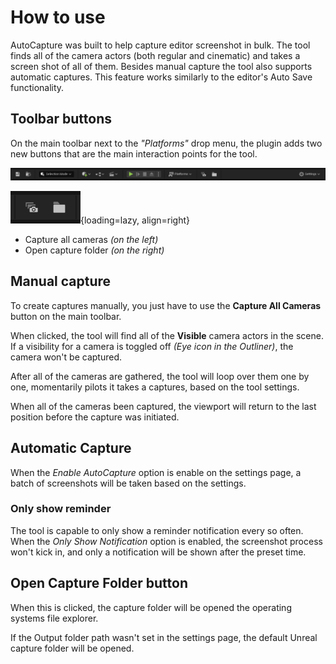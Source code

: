 # How to use

AutoCapture was built to help capture editor screenshot in bulk. The tool finds all of the camera actors (both regular and cinematic) and takes a screen shot of all of them.
Besides manual capture the tool also supports automatic captures. This feature works similarly to the editor's Auto Save functionality.

## Toolbar buttons

On the main toolbar next to the _"Platforms"_ drop menu, the plugin adds two new buttons that are the main interaction points for the tool.

![Toolbar](../assets/AutoCapture/Toolbar.png)

![buttons](../assets/AutoCapture/Buttons.png){loading=lazy, align=right}

- Capture all cameras _(on the left)_
- Open capture folder _(on the right)_

## Manual capture

To create captures manually, you just have to use the **Capture All Cameras** button on the main toolbar.

When clicked, the tool will find all of the **Visible** camera actors in the scene. If a visibility for a camera is toggled off _(Eye icon in the Outliner)_, the camera won't be captured.

After all of the cameras are gathered, the tool will loop over them one by one, momentarily pilots it takes a captures, based on the tool settings.

When all of the cameras been captured, the viewport will return to the last position before the capture was initiated.

## Automatic Capture

When the _Enable AutoCapture_ option is enable on the settings page, a batch of screenshots will be taken based on the settings.

### Only show reminder

The tool is capable to only show a reminder notification every so often. When the _Only Show Notification_ option is enabled, the screenshot process won't kick in, and only a notification will be shown after the preset time.

## Open Capture Folder button

When this is clicked, the capture folder will be opened the operating systems file explorer.

If the Output folder path wasn't set in the settings page, the default Unreal capture folder will be opened.
